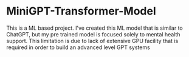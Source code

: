 # MiniGPT-Transformer-Model
This is a ML based project. I've created this ML model that is similar to ChatGPT, but my pre trained model is focused solely to mental health support. This limitation is due to lack of extensive GPU facility that is required in order to build an advanced level GPT systems

